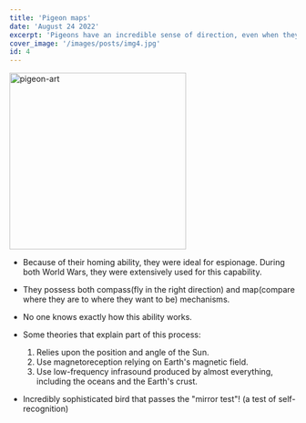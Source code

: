 ```yaml
---
title: 'Pigeon maps'
date: 'August 24 2022'
excerpt: 'Pigeons have an incredible sense of direction, even when they are thousands of kilometres away from their roost.'
cover_image: '/images/posts/img4.jpg'
id: 4
---
```


<img src='/images/posts/img4.jpg' width='310' alt='pigeon-art' />

- Because of their homing ability, they were ideal for espionage.
  During both World Wars, they were extensively used for this capability.
- They possess both compass(fly in the right direction) and map(compare where they are to where they want to be) mechanisms.
- No one knows exactly how this ability works.
- Some theories that explain part of this process:

  1. Relies upon the position and angle of the Sun.
  2. Use magnetoreception relying on Earth's magnetic field.
  3. Use low-frequency infrasound produced by almost everything, including the oceans and the Earth's crust.

- Incredibly sophisticated bird that passes the "mirror test"! (a test of self-recognition)
